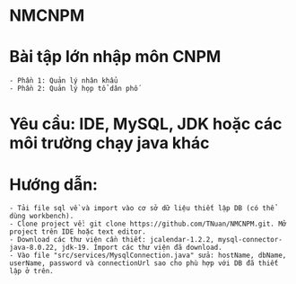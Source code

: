 # NMCNPM

# Bài tập lớn nhập môn CNPM
    - Phần 1: Quản lý nhân khẩu
    - Phần 2: Quản lý họp tổ dân phố

# Yêu cầu: IDE, MySQL, JDK hoặc các môi trường chạy java khác  

# Hướng dẫn:
    - Tải file sql về và import vào cơ sở dữ liệu thiết lập DB (có thể dùng workbench).
    - Clone project về: git clone https://github.com/TNuan/NMCNPM.git. Mở project trên IDE hoặc text editor.
    - Download các thư viện cần thiết: jcalendar-1.2.2, mysql-connector-java-8.0.22, jdk-19. Import các thư viện đã download.
    - Vào file "src/services/MysqlConnection.java" sửa: hostName, dbName, userName, password và connectionUrl sao cho phù hợp với DB đã thiết lập ở trên.
